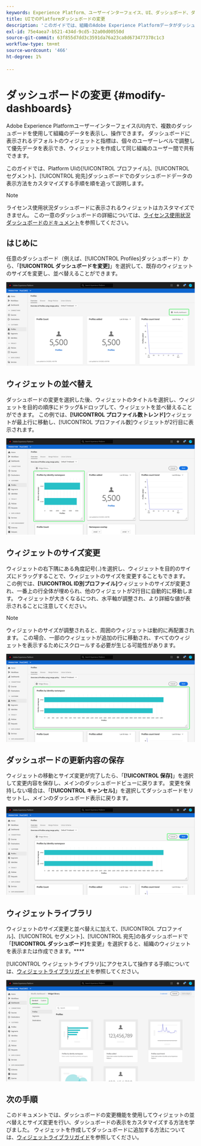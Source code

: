 ```yaml
---
keywords: Experience Platform、ユーザーインターフェイス、UI、ダッシュボード、ダッシュボード、プロファイル、セグメント、宛先、ライセンスの使用
title: UIでのPlatformダッシュボードの変更
description: 'このガイドでは、組織のAdobe Experience Platformデータがダッシュボード内でどのように表示されるかをカスタマイズする手順を説明します。 '
exl-id: 75e4aea7-b521-434d-9cd5-32a00d00550d
source-git-commit: 63f855d7dd3c3591da76a23ca8d673477378c1c3
workflow-type: tm+mt
source-wordcount: '466'
ht-degree: 1%

---
```


# ダッシュボードの変更 {#modify-dashboards}

Adobe Experience Platformユーザーインターフェイス(UI)内で、複数のダッシュボードを使用して組織のデータを表示し、操作できます。 ダッシュボードに表示されるデフォルトのウィジェットと指標は、個々のユーザーレベルで調整して優先データを表示でき、ウィジェットを作成して同じ組織のユーザー間で共有できます。

このガイドでは、Platform UIの[!UICONTROL プロファイル]、[!UICONTROL セグメント]、[!UICONTROL 宛先]ダッシュボードでのダッシュボードデータの表示方法をカスタマイズする手順を順を追って説明します。

>[!NOTE]
>
>ライセンス使用状況ダッシュボードに表示されるウィジェットはカスタマイズできません。 この一意のダッシュボードの詳細については、[ライセンス使用状況ダッシュボードのドキュメント](guides/license-usage.md)を参照してください。

## はじめに

任意のダッシュボード（例えば、[!UICONTROL Profiles]ダッシュボード）から、「**[!UICONTROL ダッシュボードを変更]**」を選択して、既存のウィジェットのサイズを変更し、並べ替えることができます。

![](images/customization/modify-dashboard.png)

## ウィジェットの並べ替え

ダッシュボードの変更を選択した後、ウィジェットのタイトルを選択し、ウィジェットを目的の順序にドラッグ&amp;ドロップして、ウィジェットを並べ替えることができます。 この例では、**[!UICONTROL プロファイル数トレンド]**&#x200B;ウィジェットが最上行に移動し、[!UICONTROL プロファイル数]ウィジェットが2行目に表示されます。

![](images/customization/move-widget.png)

## ウィジェットのサイズ変更

ウィジェットの右下隅にある角度記号(`⌟`)を選択し、ウィジェットを目的のサイズにドラッグすることで、ウィジェットのサイズを変更することもできます。 この例では、**[!UICONTROL ID別プロファイル]**&#x200B;ウィジェットのサイズが変更され、一番上の行全体が埋められ、他のウィジェットが2行目に自動的に移動します。 ウィジェットが大きくなるにつれ、水平軸が調整され、より詳細な値が表示されることに注意してください。

>[!NOTE]
>
>ウィジェットのサイズが調整されると、周囲のウィジェットは動的に再配置されます。 この場合、一部のウィジェットが追加の行に移動され、すべてのウィジェットを表示するためにスクロールする必要が生じる可能性があります。

![](images/customization/resize-widget.png)

## ダッシュボードの更新内容の保存

ウィジェットの移動とサイズ変更が完了したら、「**[!UICONTROL 保存]**」を選択して変更内容を保存し、メインのダッシュボードビューに戻ります。 変更を保持しない場合は、「**[!UICONTROL キャンセル]**」を選択してダッシュボードをリセットし、メインのダッシュボード表示に戻ります。

![](images/customization/save-changes.png)

## ウィジェットライブラリ

ウィジェットのサイズ変更と並べ替えに加えて、[!UICONTROL プロファイル]、[!UICONTROL セグメント]、[!UICONTROL 宛先]の各ダッシュボードで「**[!UICONTROL ダッシュボード]**&#x200B;を変更」を選択すると、組織のウィジェットを表示または作成できます。****

[!UICONTROL ウィジェットライブラリ]にアクセスして操作する手順については、[ウィジェットライブラリガイド](widget-library.md)を参照してください。

![](images/customization/widget-library.png)

## 次の手順

このドキュメントでは、ダッシュボードの変更機能を使用してウィジェットの並べ替えとサイズ変更を行い、ダッシュボードの表示をカスタマイズする方法を学びました。 ウィジェットを作成してダッシュボードに追加する方法については、[ウィジェットライブラリガイド](widget-library.md)を参照してください。
